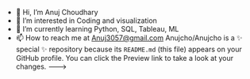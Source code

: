 - 👋 Hi, I’m Anuj Choudhary
- 👀 I’m interested in Coding and visualization
- 🌱 I’m currently learning Python, SQL, Tableau, ML
- 📫 How to reach me at Anuj3057@gmail.com
Anujcho/Anujcho is a ✨ special ✨ repository because its `README.md` (this file) appears on your GitHub profile.
You can click the Preview link to take a look at your changes.
--->
